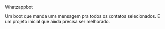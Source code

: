 Whatzappbot

Um boot que manda uma mensagem pra todos os contatos selecionados. É um projeto inicial que ainda precisa ser melhorado.

